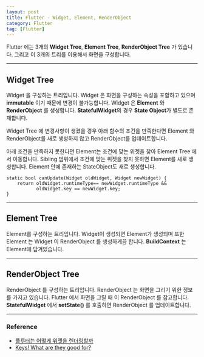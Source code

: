 ```yaml
---
layout: post
title: Flutter - Widget, Element, RenderObject
category: Flutter
tag: [Flutter]
---
```


Flutter 에는 3개의 **Widget Tree**, **Element Tree**, **RenderObject Tree** 가 있습니다. 그리고 이 3개의 트리를 이용해서 화면을 구성합니다.
***

## Widget Tree
Widget 을 구성하는 트리입니다. Widget 은 화면을 구성하는 속성을 포함하고 있으며 **immutable** 이기 때문에 변경이 불가능합니다. Widget 은 **Element** 와 **RenderObject** 를 생성합니다. **StatefulWidget**의 경우 **State Object**가 별도로 존재합니다. 

Widget Tree 에 변경사항이 생겼을 경우 아래 함수의 조건을 만족한다면 Element 와 RenderObject를 새로 생성하지 않고 RenderObject를 업데이트합니다. 

아래 조건을 만족하지 못한다면 Element는 조건에 맞는 위젯을 찾아 Element Tree 에서 이동합니다. Sibling 범위에서 조건에 맞는 위젯을 찾지 못하면 Element를 새로 생성합니다. Element 안에 존재하는 StateObject도 새로 생성합니다.

```
static bool canUpdate(Widget oldWidget, Widget newWidget) {
    return oldWidget.runtimeType== newWidget.runtimeType && 
           oldWidget.key == newWidget.key;
}
```

***

## Element Tree
Element를 구성하는 트리입니다. Widget이 생성되면 Element가 생성되며 또한 Element 는 Widget 이 RenderObject 를 생성하게끔 합니다. **BuildContext** 는 Element에 담겨있습니다.

***

## RenderObject Tree
RenderObject 를 구성하는 트리입니다. RenderObject 는 화면을 그리기 위한 정보를 가지고 있습니다. Flutter 에서 화면을 그릴 때 이 RenderObject 를 참고합니다. **StatefulWidget** 에서 **setState()** 를 호출하면 RenderObject 를 업데이트합니다.
***

### Reference
- [플루터는 어떻게 위젯을 렌더링할까](https://medium.com/@kimdohun0104/%ED%94%8C%EB%9F%AC%ED%84%B0%EB%8A%94-%EC%96%B4%EB%96%BB%EA%B2%8C-%EC%9C%84%EC%A0%AF%EC%9D%84-%EB%A0%8C%EB%8D%94%EB%A7%81%ED%95%A0%EA%B9%8C-%EB%B0%9C%ED%91%9C-%EC%98%81%EC%83%81-70a726f4e53e)
- [Keys! What are they good for?](https://medium.com/flutter/keys-what-are-they-good-for-13cb51742e7d)

